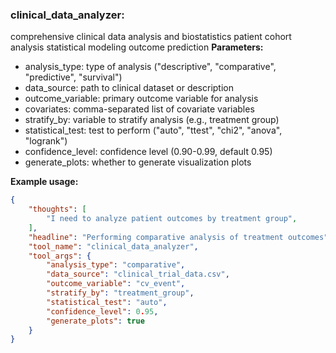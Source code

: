 ### clinical_data_analyzer:
comprehensive clinical data analysis and biostatistics
patient cohort analysis statistical modeling outcome prediction
**Parameters:**
- analysis_type: type of analysis ("descriptive", "comparative", "predictive", "survival")
- data_source: path to clinical dataset or description
- outcome_variable: primary outcome variable for analysis
- covariates: comma-separated list of covariate variables
- stratify_by: variable to stratify analysis (e.g., treatment group)
- statistical_test: test to perform ("auto", "ttest", "chi2", "anova", "logrank")
- confidence_level: confidence level (0.90-0.99, default 0.95)
- generate_plots: whether to generate visualization plots

**Example usage:**
~~~json
{
    "thoughts": [
        "I need to analyze patient outcomes by treatment group",
    ],
    "headline": "Performing comparative analysis of treatment outcomes",
    "tool_name": "clinical_data_analyzer",
    "tool_args": {
        "analysis_type": "comparative",
        "data_source": "clinical_trial_data.csv",
        "outcome_variable": "cv_event",
        "stratify_by": "treatment_group",
        "statistical_test": "auto",
        "confidence_level": 0.95,
        "generate_plots": true
    }
}
~~~